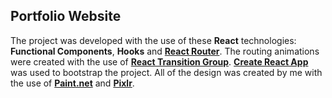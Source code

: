 ## Portfolio Website

The project was developed with the use of these **React** technologies: **Functional Components**, **Hooks** and **[React Router](https://reactrouter.com/)**.
The routing animations were created with the use of **[React Transition Group](https://github.com/reactjs/react-transition-group)**.
**[Create React App](https://github.com/facebook/create-react-app)** was used to bootstrap the project.
All of the design was created by me with the use of **[Paint.net](https://www.getpaint.net/)** and **[Pixlr](https://pixlr.com/)**.